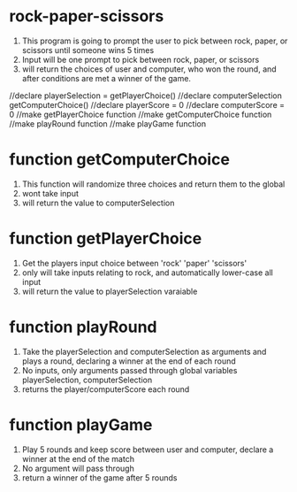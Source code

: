 # rock-paper-scissors

1. This program is going to prompt the user to pick between rock, paper, or scissors until someone wins 5 times  
2. Input will be one prompt to pick between rock, paper, or scissors
3. will return the choices of user and computer, who won the round, and after conditions are met a winner of the game.

//declare playerSelection = getPlayerChoice() 
//declare computerSelection getComputerChoice()
//declare playerScore = 0
//declare computerScore = 0
//make getPlayerChoice function
//make getComputerChoice function 
//make playRound function 
//make playGame function 

# function getComputerChoice 

1. This function will randomize three choices and return them to the global 
2. wont take input
3. will return the value to computerSelection

# function getPlayerChoice
1. Get the players input choice between 'rock' 'paper' 'scissors'
2. only will take inputs relating to rock, and automatically lower-case all input
3. will return the value to playerSelection varaiable 

# function playRound
1. Take the playerSelection and computerSelection as arguments and plays a round, declaring a winner at the end of each round
2. No inputs, only arguments passed through global variables playerSelection, computerSelection
3. returns the player/computerScore each round 

# function playGame
1. Play 5 rounds and keep score between user and computer, declare a winner at the end of the match 
2. No argument will pass through
3. return a winner of the game after 5 rounds
